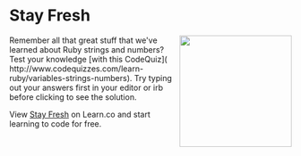 

# Stay Fresh
<img src="https://s3.amazonaws.com/after-school-assets/strings.jpg" align="right" width="200">
Remember all that great stuff that we've learned about Ruby strings and numbers? Test your knowledge [with this CodeQuiz](
http://www.codequizzes.com/learn-ruby/variables-strings-numbers). Try typing out your answers first in your editor or irb before clicking to see the solution.

<p data-visibility='hidden'>View <a href='https://learn.co/lessons/hs-ruby-1-stay-fresh' title='Stay Fresh'>Stay Fresh</a> on Learn.co and start learning to code for free.</p>
